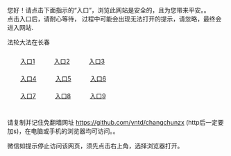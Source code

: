 您好！请点击下面指示的“入口”，浏览此网站是安全的，且为您带来平安。。 <br/>
点击入口后，请耐心等待， 过程中可能会出现无法打开的提示，请忽略，最终会进入网站. </br>

法轮大法在长春<br/>
<div style="padding:10px"><a style="margin:20px" target="_blank" href="https://dpriygk6pxjqk.cloudfront.net/2Qpsp?wksab" id="ccLink1" rel="nofollow">入口1</a> <a target="_blank" style="margin:20px" href="https://d2oy2rc1oqd2w5.cloudfront.net/2Qpsp?qtvxso" id="ccLink2" rel="nofollow">入口2</a> <a style="margin:20px" target="_blank" href="https://d1o7xmmwpqjghz.cloudfront.net/2Qpsp?qefbfp" id="ccLink3" rel="nofollow">入口3</a></div>

<div style="padding:10px" ><a style="margin:20px" target="_blank" href="https://dpriygk6pxjqk.cloudfront.net/2Qpsp?wksab" id="ccLink4" rel="nofollow">入口4</a> <a style="margin:20px" href="https://d2oy2rc1oqd2w5.cloudfront.net/2Qpsp?qtvxso" target="_blank" id="ccLink5" rel="nofollow">入口5</a> <a style="margin:20px" href="https://d1o7xmmwpqjghz.cloudfront.net/2Qpsp?qefbfp" target="_blank" id="ccLink6" rel="nofollow">入口6</a></div>

<div style="padding:10px"><a style="margin:20px" target="_blank" href="https://dpriygk6pxjqk.cloudfront.net/2Qpsp?wksab" id="ccLink7" rel="nofollow">入口7</a> <a style="margin:20px" href="https://d2oy2rc1oqd2w5.cloudfront.net/2Qpsp?qtvxso" target="_blank" id="ccLink8" rel="nofollow">入口8</a> <a style="margin:20px" target="_blank" href="https://d1o7xmmwpqjghz.cloudfront.net/2Qpsp?qefbfp" id="ccLink9" rel="nofollow">入口9</a></div>

<br/>



请复制并记住免翻墙网址 https://github.com/yntd/changchunzx (http后一定要加s)，在电脑或手机的浏览器均可访问。。<br/>

微信如提示停止访问该网页，须先点击右上角，选择浏览器打开。
